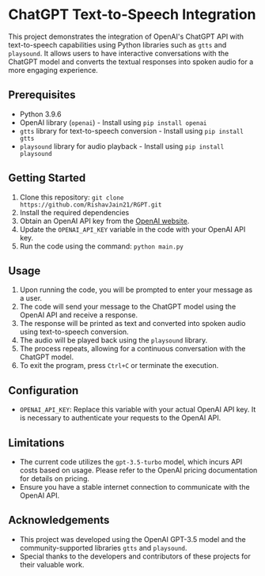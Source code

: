 # ChatGPT Text-to-Speech Integration

This project demonstrates the integration of OpenAI's ChatGPT API with text-to-speech capabilities using Python libraries such as `gtts` and `playsound`. It allows users to have interactive conversations with the ChatGPT model and converts the textual responses into spoken audio for a more engaging experience.

## Prerequisites

- Python 3.9.6
- OpenAI library (`openai`) - Install using `pip install openai`
- `gtts` library for text-to-speech conversion - Install using `pip install gtts`
- `playsound` library for audio playback - Install using `pip install playsound`

## Getting Started

1. Clone this repository: `git clone https://github.com/RishavJain21/RGPT.git`
2. Install the required dependencies
3. Obtain an OpenAI API key from the [OpenAI website](https://openai.com/docs/).
4. Update the `OPENAI_API_KEY` variable in the code with your OpenAI API key.
5. Run the code using the command: `python main.py`

## Usage

1. Upon running the code, you will be prompted to enter your message as a user.
2. The code will send your message to the ChatGPT model using the OpenAI API and receive a response.
3. The response will be printed as text and converted into spoken audio using text-to-speech conversion.
4. The audio will be played back using the `playsound` library.
5. The process repeats, allowing for a continuous conversation with the ChatGPT model.
6. To exit the program, press `Ctrl+C` or terminate the execution.

## Configuration

- `OPENAI_API_KEY`: Replace this variable with your actual OpenAI API key. It is necessary to authenticate your requests to the OpenAI API.

## Limitations

- The current code utilizes the `gpt-3.5-turbo` model, which incurs API costs based on usage. Please refer to the OpenAI pricing documentation for details on pricing.
- Ensure you have a stable internet connection to communicate with the OpenAI API.

## Acknowledgements

- This project was developed using the OpenAI GPT-3.5 model and the community-supported libraries `gtts` and `playsound`.
- Special thanks to the developers and contributors of these projects for their valuable work.
